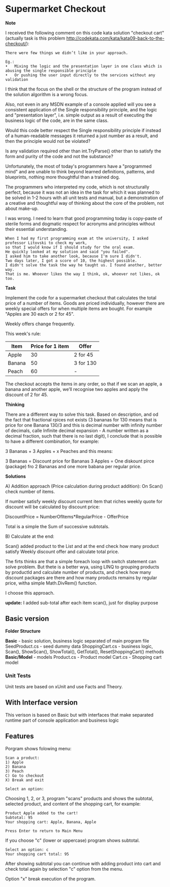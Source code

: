 # Supermarket Checkout

**Note**

I received the following comment on this code kata solution "checkout cart" (actually task is this problem http://codekata.com/kata/kata09-back-to-the-checkout/):

```
There were few things we didn’t like in your approach.

Eg.:
•	Mixing the logic and the presentation layer in one class which is abusing the single responsible principle
•	Or pushing the user input directly to the services without any validation
```

I think that the focus on the shell or the structure of the program instead of the solution algorithm is a wrong focus.

Also, not even in any MSDN example of a console applied will you see a consistent application of the Single responsibility principle, and the logic and "presentation layer", i.e. simple output as a result of executing the business logic of the code, are in the same class.

Would this code better respect the Single responsibility principle if instead of a human-readable messages it returned a just number as a result, and then the principle would not be violated?

Is any validation required other than int.TryParse() other than to satisfy the form and purity of the code and not the substance?

Unfortunately, the most of today's programmers have a "programmed mind" and are unable to think beyond learned definitions, patterns, and blueprints, nothing more thoughtful than a trained dog.

The programmers who interpreted my code, which is not structurally perfect, because it was not an idea in the task for which it was planned to be solved in 1-2 hours with all unit tests and manual, but a demonstration of a creative and thoughtful way of thinking about the core of the problem, not about make-up.

I was wrong. I need to learn that good programming today is copy-paste of sterile forms and dogmatic respect for acronyms and principles without their essential understanding.

```
When I had my first programming exam at the university, I asked professor Litovski to check my work, 
so that I would know if I should study for the oral exam. 
He quickly looked at my solution and said "you failed". 
I asked him to take another look, because I'm sure I didn't.
Two days later, I got a score of 10, the highest possible.
I didn't solve the task the way he taught us. I found another, better way.
That is me. Whoever likes the way I think, ok, whoever not likes, ok too.
```

**Task**

Implement the code for a supermarket checkout that calculates the total price of a number of items. Goods are priced individually, however there are weekly special offers for when multiple items are bought. For example "Apples are 30 each or 2 for 45".

Weekly offers change frequently.

This week's rule:

| Item   |Price for 1 item | Offer                |
|--------|-----------------|----------------------|
| Apple  | 30              | 2 for 45             |
| Banana | 50              | 3 for 130            |
| Peach  | 60              |  -                   |

The checkout accepts the items in any order, so that if we scan an apple, a banana and another apple, we’ll recognise two apples and apply the discount of 2 for 45.

**Thinking**

There are a different way to solve this task.
Based on description, and od the fact that fractional rpices not exists (3 bananas for 130 means that is price for one Banana 130/3 and this is decimal number with infinity number of decimals, calle Infinite decimal expansion - A number written as a decimal fraction, such that there is no last digit), I conclude that is possible to have a different combination, for example:

3 Bananas + 3 Apples + x Peaches
and this means:

3 Bananas = Discount price for Bananas
3 Apples = One diskount pirce (package) fro 2 Bananas and one more babana per regular price.

**Solutions**

A) Addition approach (Price calculation during product addition):
   On Scan() check number of items. 

If number satisfy weekly discount current item that riches weekly quote for discount will be calculated by discount price:

DiscountPrice = NumberOfItems*RegularPrice - OfferPrice

Total is a simple the Sum of successive subtotals.

B) Calculate at the end:

Scan() added product to the List and at the end check how many product satisfy Weekly discount offer and calculate total price.

The firts thinks are that a simple foreach loop with switch statement can solve problem. But thete is a better wya, using LINQ to grouping products by productId and calculate number of products, and check how many discount packages are there and how many products remains by regular price, witha  simple Math.DivRem() function.

I choose this approach.

**update:** I added sub-total after each item scan(), just for display purpose

## Basic version
**Folder Structure**

**Basic** - basic solution, business logic separated of main program file
SeedProduct.cs - seed dummy data
ShoppingCart.cs - business logic, Scan(), ShowScan(), ShowTotal(), GetTotal(), ResetShoppingCart() methods
**Basic/Model** - models
Product.cs - Product model
Cart.cs - Shopping cart model

### Unit Tests
Unit tests are based on xUnit and use Facts and Theory.

## With Interface version
This verison is based on Basic but with interfaces that make separated runtime part of console application and business logic

## Features
Porgram shows folowing menu:
```
Scan a product:
1) Apple
2) Banana
3) Peach
C) Go to checkout
X) Break and exit

Select an option: 
```

Choosing 1, 2, or 3, program "scans" products and shows the subtotal, selected product, and content of the shopping cart, for example:

```
Product Apple added to the cart!
Subtotal: 95
Your shopping cart: Apple, Banana, Apple

Press Enter to return to Main Menu
```
If you choose "c" (lower or uppercase) program shows subtotal.

```
Select an option: c
Your shopping cart total: 95
```

After showing subtotal you can continue with adding product into cart and check total again by selection "c" option from the menu.

Option "x" break execution of the program.
